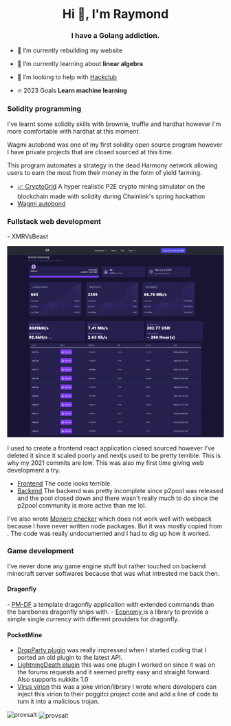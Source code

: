 <h1 align="center">Hi 👋, I'm Raymond</h1>
<h3 align="center">I have a Golang addiction.</h3>

- 💼 I’m currently rebuilding my website

- 🌱 I’m currently learning about **linear algebra**

- 🤝 I’m looking to help with [Hackclub](https://hackclub.com)

- 🔥 2023 Goals **Learn machine learning**

<h3>Solidity programming</h4>
I've learnt some solidity skills with brownie, truffle and hardhat however I'm more comfortable with hardhat at this moment.

Wagmi autobond was one of my first solidity open source program however I have private projects that are closed sourced at this time.

This program automates a strategy in the dead Harmony network allowing users to earn the most from their money in the form of yield farming.

- <a href="https://github.com/Crypto-grid/contracts">📈 CryptoGrid</a> A hyper realistic P2E crypto mining simulator on the blockchain made with solidity during Chainlink's spring hackathon
- <a href="https://github.com/provsalt/wagmi-autobond">Wagmi autobond</a>

<h3>Fullstack web development</h3>
- XMRVsBeast

<img src="/src/lib/images/beast.png" alt="XMRVsBeast"></img>

I used to create a frontend react application closed sourced however I've deleted it since it scaled poorly and nextjs used to be pretty terrible. This is why my 2021 commits are low. This was also my first time giving web development a try.

- <a href="https://github.com/provsalt/beast-oss">Frontend</a> The code looks terrible.
- <a href="https://github.com/provsalt/beast-backend">Backend</a>
  The backend was pretty incomplete since p2pool was released and the pool closed down and there wasn't really much to do since the p2pool community is more active than me lol.

I've also wrote <a href="https://github.com/provsalt/monero-checker">Monero checker</a> which does not work well with webpack because I have never written node packages. But it was mostly copied from <a href="https://xmr.llcoins.net/checktx.html"></a>. The code was really undocumented and I had to dig up how it worked.

<h3>Game development</h3>
I've never done any game engine stuff but rather touched on backend minecraft server softwares because that was what intrested me back then.

<h4>Dragonfly</h4>
- <a href="https://github.com/provsalt/PM-DF">PM-DF</a> a template dragonfly application with extended commands than the barebones dragonfly ships with.
- <a href="https://github.com/provsalt/economy">Economy </a> is a library to provide a simple single currency with different providers for dragonfly.
  <h4>PocketMine</h4>

- <a href="https://github.com/provsalt/DropParty">DropParty plugin</a> was really impressed when I started coding that I ported an old plugin to the latest API.
- <a href="https://github.com/provsalt/LightningDeath">LightningDeath plugin</a> this was one plugin I worked on since it was on the forums requests and it seemed pretty easy and straight forward. Also supports nukkitx 1.0
- <a href="https://github.com/provsalt/Virus">Virus virion</a> this was a joke virion/library I wrote where developers can inject this virion to their poggitci project code and add a line of code to turn it into a malicious trojan.

[//]: # '<p><img align="left" src="https://github-readme-stats.vercel.app/api/top-langs?username=provsalt&show_icons=true&locale=en&theme=chartreuse-dark" alt="provsalt" /></p>'
[//]: # '<p> <img align="center" src="https://github-readme-stats.vercel.app/api?username=provsalt&show_icons=true&locale=en&count_private=true&theme=chartreuse-dark" alt="provsalt" /></p>'

<p><img align="left" src="https://github-readme-stats-git-masterrstaa-rickstaa.vercel.app/api/top-langs?username=provsalt&show_icons=true&locale=en&theme=chartreuse-dark" alt="provsalt" /></p>
<p>&nbsp;<img align="center" src="https://github-readme-stats-git-masterrstaa-rickstaa.vercel.app/api?username=provsalt&show_icons=true&locale=en&count_private=true&theme=chartreuse-dark" alt="provsalt" /></p>
